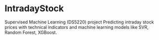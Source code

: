 # IntradayStock
Supervised Machine Learning (DS5220) project
Predicting intraday stock prices with technical indicators and machine learning models like SVR, Random Forest, XGBoost. 
